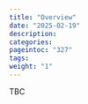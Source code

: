 ```yaml
---
title: "Overview"
date: "2025-02-19"
description:
categories:
pageintoc: "327"
tags:
weight: "1"
---
```


<a id="overview-arm-ready-opennebula"></a>

<!--# Overview -->

TBC
